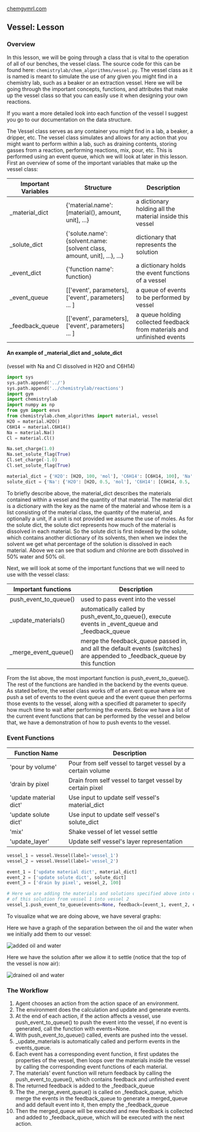 [chemgymrl.com](https://chemgymrl.com/)

## Vessel: Lesson

### Overview

In this lesson, we will be going through a class that is vital to the operation of all of our benches, the vessel class.
The source code for this can be found here: `chemistrylab/chem_algorithms/vessel.py`. The vessel class as it is named is
meant to simulate the use of any given you might find in a chemistry lab, such as a beaker or an extraction vessel.
Here we will be going through the important concepts, functions, and attributes that make up the vessel class so that you
can easily use it when designing your own reactions.

If you want a more detailed look into each function of the vessel I suggest you go to our documentation on the data structure. 

The Vessel class serves as any container you might find in a lab, a beaker, a dripper, etc. The vessel class simulates and allows for any action that you might want to perform within a lab, such as draining contents, storing gasses from a reaction, performing reactions, mix, pour, etc. This is performed using an event queue, which we will look at later in this lesson. First an overview of some of the important variables that make up the vessel class:

Important Variables |Structure | Description
---|---|---
_material_dict|{'material.name': [material(), amount, unit], ...}|a dictionary holding all the material inside this vessel
_solute_dict|{'solute.name': {solvent.name: [solvent class, amount, unit], ...}, ...}|dictionary that represents the solution
_event_dict|{'function name': function}|a dictionary holds the event functions of a vessel
_event_queue|[['event', parameters], ['event', parameters] ... ]|a queue of events to be performed by vessel
_feedback_queue|[['event', parameters], ['event', parameters] ... ]|a queue holding collected feedback from materials and unfinished events


#### An example of _material_dict and _solute_dict
(vessel with Na and Cl dissolved in H2O and C6H14)


```python
import sys
sys.path.append('../')
sys.path.append('../chemistrylab/reactions')
import gym
import chemistrylab
import numpy as np
from gym import envs
from chemistrylab.chem_algorithms import material, vessel
H2O = material.H2O()
C6H14 = material.C6H14()
Na = material.Na()
Cl = material.Cl()

Na.set_charge(1.0)
Na.set_solute_flag(True)
Cl.set_charge(-1.0)
Cl.set_solute_flag(True)

material_dict = {'H2O': [H2O, 100, 'mol'], 'C6H14': [C6H14, 100], 'Na': [Na, 1.0], 'Cl': [Cl, 1.0]}
solute_dict = {'Na': {'H2O': [H2O, 0.5, 'mol'], 'C6H14': [C6H14, 0.5, 'mol']}, 'Cl': {'H2O': [H2O, 0.5, 'mol'], 'C6H14': [C6H14, 0.5, 'mol']}}
```

To briefly describe above, the material_dict describes the materials contained within a vessel and the quantity of that material. The material dict is a dictionary with the key as the name of the material and whose item is a list consisting of the material class, the quantity of the material, and optionally a unit, if a unit is not provided we assume the use of moles. As for the solute dict, the solute dict represents how much of the material is dissolved in each material. So the solute dict is first indexed by the solute, which contains another dictionary of its solvents, then when we index the solvent we get what percentage of the solution is dissolved in each material. Above we can see that sodium and chlorine are both dissolved in 50% water and 50% oil.


Next, we will look at some of the important functions that we will need to use with the vessel class:

Important functions | Description
---|---
push_event_to_queue()|used to pass event into the vessel
_update_materials()|automatically called by push_event_to_queue(), execute events in _event_queue and _feedback_queue
_merge_event_queue()|merge the feedback_queue passed in, and all the default events (switches) are appended to _feedback_queue by this function


From the list above, the most important function is push_event_to_queue(). The rest of the functions are handled in the backend by the events queue. As stated before, the vessel class works off of an event queue where we push a set of events to the event queue and the event queue then performs those events to the vessel, along with a specified dt parameter to specify how much time to wait after performing the events. Below we have a list of the current event functions that can be performed by the vessel and below that, we have a demonstration of how to push events to the vessel.


### Event Functions
Function Name|Description
---|---
'pour by volume'|Pour from self vessel to target vessel by a certain volume
'drain by pixel|Drain from self vessel to target vessel by certain pixel
'update material dict'|Use input to update self vessel's material_dict
'update solute dict'|Use input to update self vessel's solute_dict
'mix'|Shake vessel of let vessel settle
'update_layer'|Update self vessel's layer representation

```python
vessel_1 = vessel.Vessel(label='vessel_1')
vessel_2 = vessel.Vessel(label='vessel_2')

event_1 = ['update material dict', material_dict]
event_2 = ['update solute dict', solute_dict]
event_3 = ['drain by pixel', vessel_2, 100]

# Here we are adding the materials and solutions specified above into our first vessel, and then we pour 100ml
# of this solution from vessel 1 into vessel 2
vessel_1.push_event_to_queue(events=None, feedback=[event_1, event_2, event_3], dt=1)
```

To visualize what we are doing above, we have several graphs:

Here we have a graph of the separation between the oil and the water when we initially add them to our vessel:

![added oil and water](../tutorial_figures/vessel/vessel_1.png)

Here we have the solution after we allow it to settle (notice that the top of the vessel is now air):

![drained oil and water](../tutorial_figures/vessel/vessel_2.png)

### The Workflow
  
  1. Agent chooses an action from the action space of an environment.
  2. The environment does the calculation and update and generate events.
  3. At the end of each action, if the action affects a vessel, use push_event_to_queue() to push the event into the vessel, if no event is generated, call the function with events=None.
  4. With push_event_to_queue() called, events are pushed into the vessel.
  5. _update_materials is automatically called and perform events in the events_queue.
  6. Each event has a corresponding event function, it first updates the properties of the vessel, then loops over the materials inside the vessel by calling the corresponding event functions of each material.
  7. The materials' event function will return feedback by calling the push_event_to_queue(), which contains feedback and unfinished event 
  8. The returned feedback is added to the _feedback_queue
  9. The the _merge_event_queue() is called on _feedback_queue, which merge the events in the feedback_queue to generate a merged_queue and add default event into it, then empty the _feedback_queue
  10. Then the merged_queue will be executed and new feedback is collected and added to _feedback_queue, which will be executed with the next action. 

